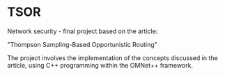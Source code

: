 # TSOR

Network security - final project based on the article:

"Thompson Sampling-Based Opportunistic Routing"

The project involves the implementation of the concepts discussed in the article, using C++ programming within the OMNet++ framework.
